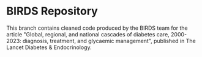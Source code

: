 # BIRDS Repository
This branch contains cleaned code produced by the BIRDS team for the article "Global, regional, and national cascades of diabetes care, 2000-2023: diagnosis, treatment, and glycaemic management", published in The Lancet Diabetes & Endocrinology.
